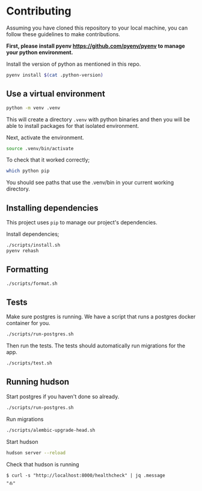 # Contributing

Assuming you have cloned this repository to your local machine, you can follow these guidelines to make contributions.

**First, please install pyenv <https://github.com/pyenv/pyenv> to manage your python environment.**

Install the version of python as mentioned in this repo.

```sh
pyenv install $(cat .python-version)
```

## Use a virtual environment

```sh
python -m venv .venv
```

This will create a directory `.venv` with python binaries and then you will be able to install packages for that isolated environment.

Next, activate the environment.

```sh
source .venv/bin/activate
```

To check that it worked correctly;

```sh
which python pip
```

You should see paths that use the .venv/bin in your current working directory.

## Installing dependencies

This project uses `pip` to manage our project's dependencies.

Install dependencies;

```sh
./scripts/install.sh
pyenv rehash
```

## Formatting

```sh
./scripts/format.sh
```

## Tests

Make sure postgres is running. We have a script that runs a postgres docker container for you.

```sh
./scripts/run-postgres.sh
```

Then run the tests. The tests should automatically run migrations for the app.

```sh
./scripts/test.sh
```

## Running hudson

Start postgres if you haven't done so already.

```sh
./scripts/run-postgres.sh
```

Run migrations

```sh
./scripts/alembic-upgrade-head.sh
```

Start hudson

```sh
hudson server --reload
```

Check that hudson is running

```
$ curl -s "http://localhost:8000/healthcheck" | jq .message
"⛵️"
```

